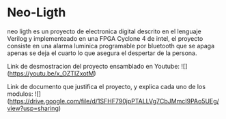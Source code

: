 # Neo-Ligth
neo ligth es un proyecto de electronica digital descrito en el lenguaje Verilog y implementeado en una FPGA Cyclone 4 de intel, 
el proyecto consiste en una alarma luminica programable por bluetooth que se apaga apenas se deja el cuarto lo que asegura el despertar de la persona.

Link de desmostracion del proyecto ensamblado en Youtube: ![] (https://youtu.be/x_OZTIZxotM)

Link de documento que justifica el proyecto, y explica cada uno de los modulos: ![] (https://drive.google.com/file/d/1SFHF790jpPTALLVg7CbJMmcI9PAo5UEg/view?usp=sharing)

